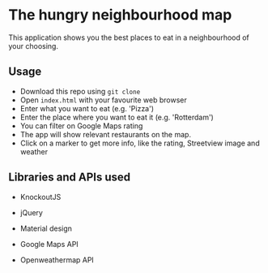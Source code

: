 # The hungry neighbourhood map
This application shows you the best places to eat in a neighbourhood of your choosing.

## Usage
- Download this repo using `git clone`
- Open `index.html` with your favourite web browser
- Enter what you want to eat (e.g. 'Pizza')
- Enter the place where you want to eat it (e.g. 'Rotterdam')
- You can filter on Google Maps rating
- The app will show relevant restaurants on the map.
- Click on a marker to get more info, like the rating, Streetview image and weather

## Libraries and APIs used
- KnockoutJS
- jQuery
- Material design

- Google Maps API
- Openweathermap API